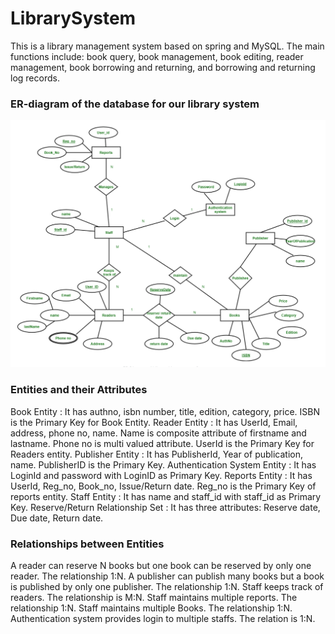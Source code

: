 # LibrarySystem

This is a library management system based on spring and MySQL. The main functions include: book query, book management, book editing, reader management, book borrowing and returning, and borrowing and returning log records.

### ER-diagram of the database for our library system
<img src = "./image/ER.png">

### Entities and their Attributes 
Book Entity : It has authno, isbn number, title, edition, category, price. ISBN is the Primary Key for Book Entity.
Reader Entity : It has UserId, Email, address, phone no, name. Name is composite attribute of firstname and lastname. Phone no is multi valued attribute. UserId is the Primary Key for Readers entity.
Publisher Entity : It has PublisherId, Year of publication, name. PublisherID is the Primary Key.
Authentication System Entity : It has LoginId and password with LoginID as Primary Key.
Reports Entity : It has UserId, Reg_no, Book_no, Issue/Return date. Reg_no is the Primary Key of reports entity.
Staff Entity : It has name and staff_id with staff_id as Primary Key.
Reserve/Return Relationship Set : It has three attributes: Reserve date, Due date, Return date.

### Relationships between Entities
A reader can reserve N books but one book can be reserved by only one reader. The relationship 1:N.
A publisher can publish many books but a book is published by only one publisher. The relationship 1:N.
Staff keeps track of readers. The relationship is M:N.
Staff maintains multiple reports. The relationship 1:N.
Staff maintains multiple Books. The relationship 1:N.
Authentication system provides login to multiple staffs. The relation is 1:N.
